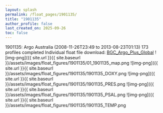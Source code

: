 ```yaml
---
layout: splash
permalink: /float_pages/1901135/
title: "1901135"
author_profile: false
last_created_on: 2025-09-26
toc: false
---
```

 
1901135: Argo Australia (2008-11-26T23:49 to 2013-08-23T01:13)
173 profiles completed
Individual float file download: [BGC_Argo_Plus_Global](https://ftp.soest.hawaii.edu/bgc_argo_plus/Individual_Floats/outliers_removed/1901135_Sprof_processed.nc)
![img-png]({{ site.url }}{{ site.baseurl }}/assets/images/float_figures/1901135/01_1901135_map.png
![img-png]({{ site.url }}{{ site.baseurl }}/assets/images/float_figures/1901135/1901135_DOXY.png
![img-png]({{ site.url }}{{ site.baseurl }}/assets/images/float_figures/1901135/1901135_PRES.png
![img-png]({{ site.url }}{{ site.baseurl }}/assets/images/float_figures/1901135/1901135_PSAL.png
![img-png]({{ site.url }}{{ site.baseurl }}/assets/images/float_figures/1901135/1901135_TEMP.png
